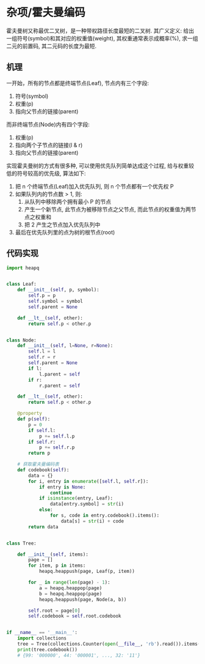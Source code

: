 # 杂项/霍夫曼编码

霍夫曼树又称最优二叉树，是一种带权路径长度最短的二叉树. 其广义定义: 给出一组符号(symbol)和其对应的权重值(weight), 其权重通常表示成概率(%), 求一组二元的前置码, 其二元码的长度为最短.

## 机理

一开始，所有的节点都是终端节点(Leaf), 节点内有三个字段:

1. 符号(symbol)
2. 权重(p)
3. 指向父节点的链接(parent)

而非终端节点(Node)内有四个字段:

1. 权重(p)
2. 指向两个子节点的链接(l & r)
3. 指向父节点的链接(parent)

实现霍夫曼树的方式有很多种, 可以使用优先队列简单达成这个过程, 给与权重较低的符号较高的优先级, 算法如下:

1. 把 n 个终端节点(Leaf)加入优先队列, 则 n 个节点都有一个优先权 P
2. 如果队列内的节点数 > 1, 则:
    1. 从队列中移除两个拥有最小 P 的节点
    2. 产生一个新节点, 此节点为被移除节点之父节点, 而此节点的权重值为两节点之权重和
    3. 把 2 产生之节点加入优先队列中
3. 最后在优先队列里的点为树的根节点(root)

## 代码实现

```py
import heapq


class Leaf:
    def __init__(self, p, symbol):
        self.p = p
        self.symbol = symbol
        self.parent = None

    def __lt__(self, other):
        return self.p < other.p


class Node:
    def __init__(self, l=None, r=None):
        self.l = l
        self.r = r
        self.parent = None
        if l:
            l.parent = self
        if r:
            r.parent = self

    def __lt__(self, other):
        return self.p < other.p

    @property
    def p(self):
        p = 0
        if self.l:
            p += self.l.p
        if self.r:
            p += self.r.p
        return p

    # 获取霍夫曼编码表
    def codebook(self):
        data = {}
        for i, entry in enumerate([self.l, self.r]):
            if entry is None:
                continue
            if isinstance(entry, Leaf):
                data[entry.symbol] = str(i)
            else:
                for s, code in entry.codebook().items():
                    data[s] = str(i) + code
        return data


class Tree:

    def __init__(self, items):
        page = []
        for item, p in items:
            heapq.heappush(page, Leaf(p, item))

        for _ in range(len(page) - 1):
            a = heapq.heappop(page)
            b = heapq.heappop(page)
            heapq.heappush(page, Node(a, b))

        self.root = page[0]
        self.codebook = self.root.codebook


if __name__ == '__main__':
    import collections
    tree = Tree(collections.Counter(open(__file__, 'rb').read()).items())
    print(tree.codebook())
    # {99: '000000', 44: '000001', ..., 32: '11'}
```

